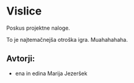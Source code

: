 # Vislice
Poskus projektne naloge.

To je najtemačnejša otroška igra.
Muahahahaha.

## Avtorji:
- ena in edina Marija Jezeršek